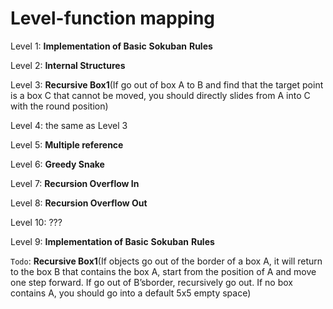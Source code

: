 # Level-function mapping
Level 1: **Implementation of Basic** **Sokuban** **Rules**

Level 2: **Internal Structures** 

Level 3: **Recursive Box1**(If go out of box A to B and find that the target point is a box C that cannot be moved, you should directly slides from A into C with the round position)

Level 4: the same as Level 3

Level 5: **Multiple reference**

Level 6: **Greedy Snake**

Level 7: **Recursion Overflow In**

Level 8: **Recursion Overflow Out**

Level 10: ???

Level 9: **Implementation of Basic** **Sokuban** **Rules**

 

`Todo`: **Recursive Box1**(If objects go out of the border of a box A, it will return to the box B that contains the box A, start from the position of A and move one step forward. If go out of B’sborder, recursively go out. If no box contains A, you should go into a default 5x5 empty space)

